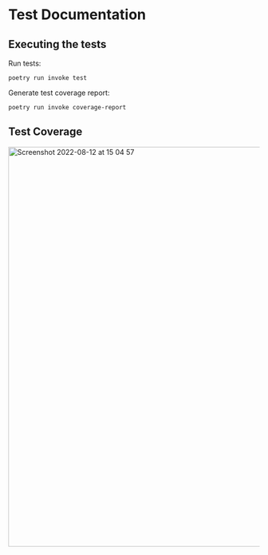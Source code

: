 # Test Documentation

## Executing the tests

Run tests:

`poetry run invoke test`

Generate test coverage report:

`poetry run invoke coverage-report`


## Test Coverage

<img width="801" alt="Screenshot 2022-08-12 at 15 04 57" src="https://user-images.githubusercontent.com/32310572/184350544-19fb643a-b75d-4f79-9de4-60343d5426f8.png">


